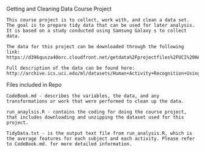 Getting and Cleaning Data Course Project

    This course project is to collect, work with, and clean a data set. The goal is to prepare tidy data that can be used for later analysis.  It is based on a study conducted using Samsung Galaxy s to collect data.
    
    The data for this project can be downloaded through the following link: https://d396qusza40orc.cloudfront.net/getdata%2Fprojectfiles%2FUCI%20HAR%20Dataset.zip
    
    Full description of the data can be found here: http://archive.ics.uci.edu/ml/datasets/Human+Activity+Recognition+Using+Smartphones

Files included in Repo

    CodeBook.md - describes the variables, the data, and any transformations or work that were performed to clean up the data.
    
    run_anaylsis.R - contains the coding for doing the course project, that includes downloading and unzipping the dataset used for this project.
    
    TidyData.txt - is the output text file from run_analysis.R, which is the average features for each subject and each activity. Please refer to CodeBook.md. for more detailed information.